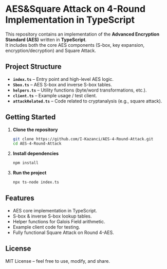 # AES&Square Attack on 4-Round Implementation in TypeScript

This repository contains an implementation of the **Advanced Encryption Standard (AES)** written in **TypeScript**.  
It includes both the core AES components (S-box, key expansion, encryption/decryption) and Square Attack.

## Project Structure

- **`index.ts`** – Entry point and high-level AES logic.  
- **`Sbox.ts`** – AES S-box and inverse S-box tables.  
- **`helpers.ts`** – Utility functions (byte/word transformations, etc.).  
- **`client.ts`** – Example usage / test client.  
- **`attackRelated.ts`** – Code related to cryptanalysis (e.g., square attack).  

## Getting Started

1. **Clone the repository**
   ```bash
   git clone https://github.com/I-Kazanci/AES-4-Round-Attack.git
   cd AES-4-Round-Attack
   ```

2. **Install dependencies**
   ```bash
   npm install
   ```

3. **Run the project**
   ```bash
   npx ts-node index.ts
   ```

## Features

- AES core implementation in TypeScript.
- S-box & inverse S-box lookup tables.
- Helper functions for Galois Field arithmetic.
- Example client code for testing.
- Fully functional Square Attack on Round 4-AES.

##  License

MIT License – feel free to use, modify, and share.
